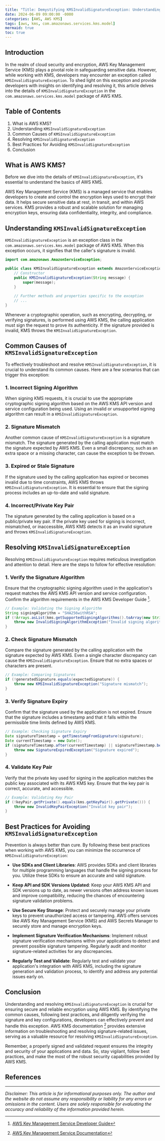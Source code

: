 ```yaml
---
title: "Title: Demystifying KMSInvalidSignatureException: Understanding and Resolving the AWS KMS Signature Exception"
date: 2024-06-09 09:00:00 -0000
categories: [AWS, AWS KMS]
tags: [aws, kms, com.amazonaws.services.kms.model]
mermaid: true
toc: true
---
```



## Introduction
In the realm of cloud security and encryption, AWS Key Management Service (KMS) plays a pivotal role in safeguarding sensitive data. However, while working with KMS, developers may encounter an exception called `KMSInvalidSignatureException`. To shed light on this exception and provide developers with insights on identifying and resolving it, this article delves into the details of `KMSInvalidSignatureException` in the `com.amazonaws.services.kms.model` package of AWS KMS.

## Table of Contents
1. What is AWS KMS?
2. Understanding `KMSInvalidSignatureException`
3. Common Causes of `KMSInvalidSignatureException`
4. Resolving `KMSInvalidSignatureException`
5. Best Practices for Avoiding `KMSInvalidSignatureException`
6. Conclusion

## What is AWS KMS?
Before we dive into the details of `KMSInvalidSignatureException`, it's essential to understand the basics of AWS KMS.

AWS Key Management Service (KMS) is a managed service that enables developers to create and control the encryption keys used to encrypt their data. It helps secure sensitive data at rest, in transit, and within AWS services. KMS provides a robust and scalable solution for managing encryption keys, ensuring data confidentiality, integrity, and compliance.

## Understanding `KMSInvalidSignatureException`
`KMSInvalidSignatureException` is an exception class in the `com.amazonaws.services.kms.model` package of AWS KMS. When this exception occurs, it signifies that the caller's signature is invalid.

```java
import com.amazonaws.AmazonServiceException;

public class KMSInvalidSignatureException extends AmazonServiceException {
    // Constructor
    public KMSInvalidSignatureException(String message) {
        super(message);
    }
    
    // Further methods and properties specific to the exception
    // ...
}
```

Whenever a cryptographic operation, such as encrypting, decrypting, or verifying signatures, is performed using AWS KMS, the calling application must sign the request to prove its authenticity. If the signature provided is invalid, KMS throws the `KMSInvalidSignatureException`.

## Common Causes of `KMSInvalidSignatureException`
To effectively troubleshoot and resolve `KMSInvalidSignatureException`, it is crucial to understand its common causes. Here are a few scenarios that can trigger this exception:

### 1. Incorrect Signing Algorithm
When signing KMS requests, it is crucial to use the appropriate cryptographic signing algorithm based on the AWS KMS API version and service configuration being used. Using an invalid or unsupported signing algorithm can result in a `KMSInvalidSignatureException`.

### 2. Signature Mismatch
Another common cause of `KMSInvalidSignatureException` is a signature mismatch. The signature generated by the calling application must match the signature expected by AWS KMS. Even a small discrepancy, such as an extra space or a missing character, can cause the exception to be thrown.

### 3. Expired or Stale Signature
If the signature used by the calling application has expired or becomes invalid due to time constraints, AWS KMS throws `KMSInvalidSignatureException`. It is essential to ensure that the signing process includes an up-to-date and valid signature.

### 4. Incorrect/Private Key Pair
The signature generated by the calling application is based on a public/private key pair. If the private key used for signing is incorrect, mismatched, or inaccessible, AWS KMS detects it as an invalid signature and throws `KMSInvalidSignatureException`.

## Resolving `KMSInvalidSignatureException`
Resolving `KMSInvalidSignatureException` requires meticulous investigation and attention to detail. Here are the steps to follow for effective resolution:

### 1. Verify the Signature Algorithm
Ensure that the cryptographic signing algorithm used in the application's request matches the AWS KMS API version and service configuration. Confirm the algorithm requirements in the AWS KMS Developer Guide [^1].

```java
// Example: Validating the Signing Algorithm
String signingAlgorithm = "SHA256withRSA";
if (!Arrays.asList(kms.getSupportedSigningAlgorithms().toArray(new String[0])).contains(signingAlgorithm)) {
    throw new InvalidSigningAlgorithmException("Invalid signing algorithm: " + signingAlgorithm);
}
```

### 2. Check Signature Mismatch
Compare the signature generated by the calling application with the signature expected by AWS KMS. Even a single character discrepancy can cause the `KMSInvalidSignatureException`. Ensure that no extra spaces or characters are present.

```java
// Example: Comparing Signatures
if (!generatedSignature.equals(expectedSignature)) {
    throw new KMSInvalidSignatureException("Signature mismatch");
}
```

### 3. Verify Signature Expiry
Confirm that the signature used by the application is not expired. Ensure that the signature includes a timestamp and that it falls within the permissible time limits defined by AWS KMS.

```java
// Example: Checking Signature Expiry
Date signatureTimestamp = getTimestampFromSignature(signature);
Date currentTimestamp = new Date();
if (signatureTimestamp.after(currentTimestamp) || signatureTimestamp.before(new Date(currentTimestamp.getTime() - tolerance))) {
    throw new SignatureExpiredException("Signature expired");
}
```

### 4. Validate Key Pair
Verify that the private key used for signing in the application matches the public key associated with its AWS KMS key. Ensure that the key pair is correct, accurate, and accessible.

```java
// Example: Validating Key Pair
if (!keyPair.getPrivate().equals(kms.getKeyPair().getPrivate())) {
    throw new InvalidKeyPairException("Invalid key pair");
}
```

## Best Practices for Avoiding `KMSInvalidSignatureException`
Prevention is always better than cure. By following these best practices when working with AWS KMS, you can minimize the occurrence of `KMSInvalidSignatureException`:

- **Use SDKs and Client Libraries**: AWS provides SDKs and client libraries for multiple programming languages that handle the signing process for you. Utilize these SDKs to ensure an accurate and valid signature.

- **Keep API and SDK Versions Updated**: Keep your AWS KMS API and SDK versions up to date, as newer versions often address known issues and improve compatibility, reducing the chances of encountering signature validation problems.

- **Use Secure Key Storage**: Protect and securely manage your private keys to prevent unauthorized access or tampering. AWS offers services like AWS Key Management Service (KMS) and AWS Secrets Manager to securely store and manage encryption keys.

- **Implement Signature Verification Mechanisms**: Implement robust signature verification mechanisms within your applications to detect and prevent possible signature tampering. Regularly audit and monitor signature-related activities for any discrepancies.

- **Regularly Test and Validate**: Regularly test and validate your application's integration with AWS KMS, including the signature generation and validation process, to identify and address any potential issues early on.

## Conclusion
Understanding and resolving `KMSInvalidSignatureException` is crucial for ensuring secure and reliable encryption using AWS KMS. By identifying the common causes, following best practices, and diligently verifying the signature and key configurations, developers can effectively prevent and handle this exception. AWS KMS documentation [^2] provides extensive information on troubleshooting and resolving signature-related issues, serving as a valuable resource for resolving `KMSInvalidSignatureException`.

Remember, a properly signed and validated request ensures the integrity and security of your applications and data. So, stay vigilant, follow best practices, and make the most of the robust security capabilities provided by AWS KMS.

## References
[^1]: [AWS Key Management Service Developer Guide](https://docs.aws.amazon.com/kms/latest/developerguide/overview-of-algorithms.html)
[^2]: [AWS Key Management Service Documentation](https://docs.aws.amazon.com/kms/latest/developerguide/troubleshooting.html#invalid-signature)

---

*Disclaimer: This article is for informational purposes only. The author and the website do not assume any responsibility or liability for any errors or omissions in the content. Users are solely responsible for evaluating the accuracy and reliability of the information provided herein.*